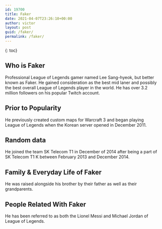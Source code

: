 ```yaml
---
id: 19700
title: Faker
date: 2021-04-07T23:26:10+00:00
author: victor
layout: post
guid: /faker/
permalink: /faker/
---
```



{: toc}


## Who is Faker



Professional League of Legends gamer named Lee Sang-hyeok, but better known as Faker. He gained consideration as the best mid laner and possibly the best overall League of Legends player in the world. He has over 3.2 million followers on his popular Twitch account. 

                
                
                
## Prior to Popularity



He previously created custom maps for Warcraft 3 and began playing League of Legends when the Korean server opened in December 2011.

                
                
                
## Random data



He joined the team SK Telecom T1 in December of 2014 after being a part of SK Telecom T1 K between February 2013 and December 2014.

                
                
                
## Family & Everyday Life of Faker



He was raised alongside his brother by their father as well as their grandparents.

                
                
                
## People Related With Faker



He has been referred to as both the Lionel Messi and Michael Jordan of League of Legends.

                
              
            
          
          
          